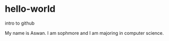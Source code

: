 # hello-world
intro to github

My name is Aswan. I am sophmore and I am majoring in computer science.
